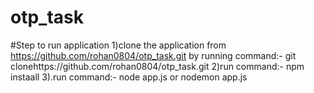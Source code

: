 # otp_task
#Step to run application 
1)clone the application from https://github.com/rohan0804/otp_task.git
 by running command:- git clonehttps://github.com/rohan0804/otp_task.git
2)run command:- npm instaall
3).run command:- node app.js or nodemon app.js
